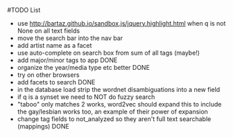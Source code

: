 #TODO List

- use http://bartaz.github.io/sandbox.js/jquery.highlight.html when q is not None on all text fields
- move the search bar into the nav bar
- add artist name as a facet
- use auto-complete on search box from sum of all tags (maybe!)
- add major/minor tags to app DONE
- organize the year/media type etc better DONE
- try on other browsers
- add facets to search DONE
- in the database load strip the wordnet disambiguations into a new field
- if q is a synset we need to NOT do fuzzy search
- "taboo" only matches 2 works, word2vec should expand this to include the gay/lesbian works too,
  an example of their power of expansion
- change tag fields to not_analyzed so they aren't full text searchable (mappings) DONE
